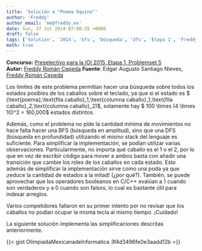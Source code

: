 ```yaml
---
title: 'Solución a "Poema Equino"'
author: 'Freddy'
author_email: 'me@freddy.mx'
date: Sun, 27 Jul 2014 07:08:35 +0000
draft: false
tags: ['Solution', '2014', 'bfs', 'búsqueda', 'dfs', 'Etapa 1', 'Freddy', 'nieves', 'poema equino', 'preselectivo', 'Problemset 5', 'solución', 'soluciones', 'Soluciones Preselectivo 2014']
math: true
---
```


**Concurso:** [Preselectivo para la IOI 2015, Etapa 1, Problemset 5](https://omegaup.com/arena/IOI2015E1P5/#problems/Poema-Equino) **Autor:** [Freddy Román Cepeda](http://freddy.mx/) **Fuente**: Edgar Augusto Santiago Nieves, [Freddy Román Cepeda](http://freddy.mx/)

Los límites de este problema permitían hacer una búsqueda sobre todos los estados posibles de los caballos sobre el teclado, ya que si el estado es $ (\\text{poema},\\text{fila caballo}\_1,\\text{columna caballo}\_1,\\text{fila caballo}\_2,\\text{columna caballo}\_2)$, solamente hay $ 100 \\times (4 \\times 10)^2 = 160,000$ estados distintos.

Además, como el problema no pide la cantidad mínima de movimientos no hace falta hacer una BFS (búsqueda en amplitud), sino que una DFS (búsqueda en profundidad) utilizando el mismo stack del lenguaje es suficiente. Para simplificar la implementación, se podían utilizar varias observaciones. Particularmente, no importa qué caballo es el 1 o el 2, por lo que en vez de escribir código para mover a ambos basta con añadir una transición que cambie los roles de los caballos en cada estado. Esto además de simplificar la implementación sirve como una poda ya que ¡reduce la cantidad de estados a la mitad! (¿por qué?). También, se puede aprovechar que los operadores booleanos en C/C++ evalúan a 1 cuando son verdaderos y a 0 cuando son falsos, lo cual es bastante útil para indexar arreglos.

Varios competidores fallaron en su primer intento por no revisar que los caballos no podían ocupar la misma tecla al mismo tiempo. ¡Cuidado!

La siguiente solución implementa las simplificaciones descritas anteriormente.

{{< gist OlimpiadaMexicanadeInformatica 3f4d3496fe0e3aadd12b >}}